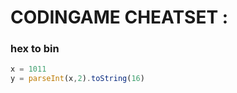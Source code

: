 CODINGAME CHEATSET :
=====================

### hex to bin ###

~~~javascript
x = 1011
y = parseInt(x,2).toString(16)
~~~
